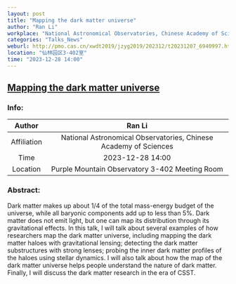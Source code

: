```yaml
---
layout: post
title: "Mapping the dark matter universe"
author: "Ran Li"
workplace: "National Astronomical Observatories, Chinese Academy of Sciences"
categories: "Talks_News"
weburl: http://pmo.cas.cn/xwdt2019/jzyg2019/202312/t20231207_6940997.html
location: "仙林园区3-402室"
time: "2023-12-28 14:00"
---
```


## [Mapping the dark matter universe](http://pmo.cas.cn/xwdt2019/jzyg2019/202312/t20231207_6940997.html)

### Info:


|Author  | Ran Li|
|:--:|:--:|
|Affiliation|National Astronomical Observatories, Chinese Academy of Sciences|
|Time    | 2023-12-28 14:00 |
|Location| Purple Mountain Observatory 3-402 Meeting Room|


### Abstract:


Dark matter makes up about 1/4 of the total mass-energy budget of the universe, while all baryonic components add up to less than 5%. Dark matter does not emit light, but one can map its distribution through its gravitational effects. In this talk, I will talk about several examples of how researchers map the dark matter universe, including mapping the dark matter haloes with gravitational lensing; detecting the dark matter substructures with strong lenses; probing the inner dark matter profiles of the haloes using stellar dynamics. I will also talk about how the map of the dark matter universe helps people understand the nature of dark matter. Finally, I will discuss the dark matter research in the era of CSST.

